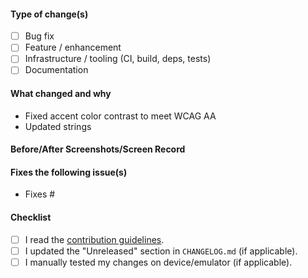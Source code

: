 <!-- Thank you for improving Fossify. Please consider filling out the details -->

#### Type of change(s)
- [ ] Bug fix
- [ ] Feature / enhancement
- [ ] Infrastructure / tooling (CI, build, deps, tests)
- [ ] Documentation

#### What changed and why
<!-- Briefly explain the rationale. The following is an example -->
- Fixed accent color contrast to meet WCAG AA
- Updated strings

#### Before/After Screenshots/Screen Record
<!-- For changes affecting UI, consider attaching screenshots or a video. Delete this section otherwise. -->

#### Fixes the following issue(s)
<!-- Prefix issues with "Fixes" so that GitHub closes them when the PR is merged (note that each "Fixes #" should be in its own item). -->
- Fixes #

#### Checklist
- [ ] I read the [contribution guidelines](../blob/HEAD/CONTRIBUTING.md).
- [ ] I updated the "Unreleased" section in `CHANGELOG.md` (if applicable).
- [ ] I manually tested my changes on device/emulator (if applicable).

<!-- NOTE: Keep CHANGELOG.md updates clear and concise, they are visible to *all* users. -->
